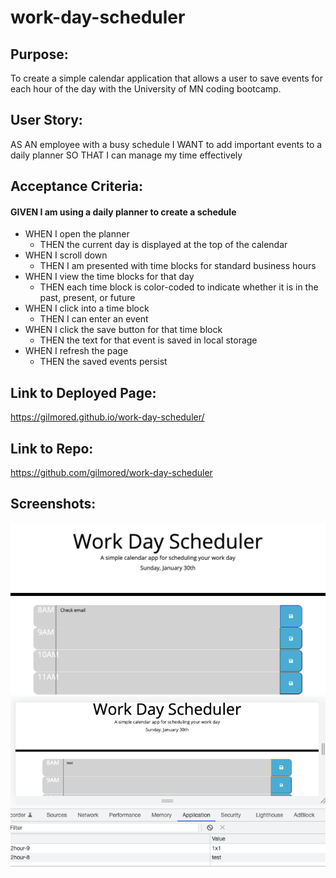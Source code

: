 # work-day-scheduler

## Purpose:

To create a simple calendar application that allows a user to save events for each hour of the day with the University of MN coding bootcamp.

## User Story:

AS AN employee with a busy schedule
I WANT to add important events to a daily planner
SO THAT I can manage my time effectively

## Acceptance Criteria:

#### GIVEN I am using a daily planner to create a schedule

- WHEN I open the planner
  - THEN the current day is displayed at the top of the calendar
- WHEN I scroll down
  - THEN I am presented with time blocks for standard business hours
- WHEN I view the time blocks for that day
  - THEN each time block is color-coded to indicate whether it is in the past, present, or future
- WHEN I click into a time block
  - THEN I can enter an event
- WHEN I click the save button for that time block
  - THEN the text for that event is saved in local storage
- WHEN I refresh the page
  - THEN the saved events persist

## Link to Deployed Page:

https://gilmored.github.io/work-day-scheduler/

## Link to Repo:

https://github.com/gilmored/work-day-scheduler

## Screenshots:

<img src="./assets/images/ss1.png">
<img src="./assets/images/ss2.png">
